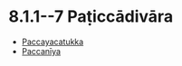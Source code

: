 # 8.1.1--7 Paṭiccādivāra

* [Paccayacatukka](8.1.1--7/Paccayacatukka.md)
* [Paccanīya](8.1.1--7/Paccaniya.md)
